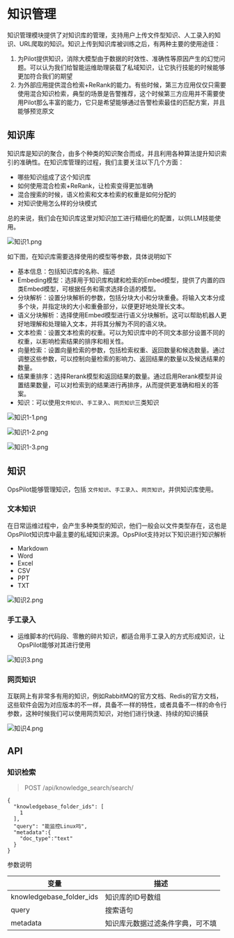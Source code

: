 # 知识管理

知识管理模块提供了对知识库的管理，支持用户上传文件型知识、人工录入的知识、URL爬取的知识。知识上传到知识库被训练之后，有两种主要的使用途径：

1. 为Pilot提供知识，消除大模型由于数据的时效性、准确性等原因产生的幻觉问题。可以认为我们给智能运维助理装载了私域知识，让它执行技能的时候能够更加符合我们的期望
2. 为外部应用提供混合检索+ReRank的能力。有些时候，第三方应用仅仅只需要使用混合知识检索，典型的场景是告警推荐，这个时候第三方应用并不需要使用Pilot那么丰富的能力，它只是希望能够通过告警检索最佳的匹配方案，并且能够预览原文

## 知识库

知识库是知识的聚合，由多个种类的知识聚合而成，并且利用各种算法提升知识索引的准确性。在知识库管理的过程，我们主要关注以下几个方面：

* 哪些知识组成了这个知识库
* 如何使用混合检索+ReRank，让检索变得更加准确
* 混合搜索的时候，语义检索和文本检索的权重是如何分配的
* 对知识使用怎么样的分块模式

总的来说，我们会在知识库这里对知识加工进行精细化的配置，以供LLM技能使用。

![知识1.png](https://static.cwoa.net/785762b0748349fcac9d5385586ddca2.png)

如下图，在知识库需要选择使用的模型等参数，具体说明如下
  * 基本信息：包括知识库的名称、描述
  * Embeding模型：选择用于知识库构建和检索的Embed模型，提供了内置的四类Embed模型，可根据任务和需求选择合适的模型。
  * 分块解析：设置分块解析的参数，包括分块大小和分块重叠。将输入文本分成多个块，并指定块的大小和重叠部分，以便更好地处理长文本。
  * 语义分块解析：选择使用Embed模型进行语义分块解析。这可以帮助机器人更好地理解和处理输入文本，并将其分解为不同的语义块。
  * 文本检索：设置文本检索的权重。可以为知识库中的不同文本部分设置不同的权重，以影响检索结果的排序和相关性。
  * 向量检索：设置向量检索的参数，包括检索权重、返回数量和候选数量。通过调整这些参数，可以控制向量检索的影响力、返回结果的数量以及候选结果的数量。
  * 结果重排序：选择Rerank模型和返回结果的数量。通过启用Rerank模型并设置结果数量，可以对检索到的结果进行再排序，从而提供更准确和相关的答案。
  * 知识：可以使用`文件知识`、`手工录入`、`网页知识`三类知识

![知识1-1.png](https://static.cwoa.net/cf8285e7f1a24bc6a237750f343ea69c.png)

![知识1-2.png](https://static.cwoa.net/f083663b1f034f4fa12771f8553b46ae.png)

![知识1-3.png](https://static.cwoa.net/284c3cca77754984b4b551fbb35b26e3.png)

## 知识

OpsPilot能够管理知识，包括 `文件知识`、`手工录入`、`网页知识`，并供知识库使用。

### 文本知识

在日常运维过程中，会产生多种类型的知识，他们一般会以文件类型存在，这也是OpsPilot知识库中最主要的私域知识来源。OpsPilot支持对以下知识进行知识解析

* Markdown
* Word
* Excel
* CSV
* PPT
* TXT

![知识2.png](https://static.cwoa.net/433dca6382d94445ac965e54aa63d1e4.png)

### 手工录入

* 运维脚本的代码段、零散的碎片知识，都适合用手工录入的方式形成知识，让OpsPilot能够对其进行使用

![知识3.png](https://static.cwoa.net/53b66500fc65457b8afe6b6b1fb767b9.png)

### 网页知识

互联网上有非常多有用的知识，例如RabbitMQ的官方文档、Redis的官方文档，这些软件会因为对应版本的不一样，具备不一样的特性，或者具备不一样的命令行参数，这种时候我们可以使用网页知识，对他们进行快速、持续的知识捕获

![知识4.png](https://static.cwoa.net/913fe9c790a74f969828b3344ededb96.png)

## API

### 知识检索

> POST  /api/knowledge_search/search/

```
{
  "knowledgebase_folder_ids": [
    1
  ],
  "query": "能监控Linux吗",
  "metadata":{
    "doc_type":"text"
  }
}
```

参数说明

| 变量                     | 描述                             |
| ------------------------ | -------------------------------- |
| knowledgebase_folder_ids | 知识库的ID号数组                 |
| query                    | 搜索语句                         |
| metadata                 | 知识库元数据过滤条件字典，可不填 |
